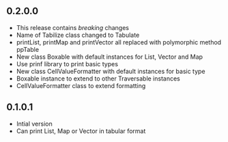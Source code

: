 0.2.0.0
-------

* This release contains *breaking* changes
* Name of Tabilize class changed to Tabulate
* printList, printMap and printVector all replaced with polymorphic method ppTable
* New class Boxable with default instances for List, Vector and Map
* Use prinf library to print basic types
* New class CellValueFormatter with default instances for basic type
* Boxable instance to extend to other Traversable instances
* CellValueFormatter class to extend formatting

0.1.0.1
-------

* Intial version
* Can print List, Map or Vector in tabular format
